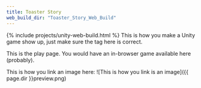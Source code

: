 ```yaml
---
title: Toaster Story
web_build_dir: "Toaster_Story_Web_Build"
---
```


{% include projects/unity-web-build.html %}
This is how you make a Unity game show up, just make sure the tag here is correct.

This is the play page. You would have an in-browser game available here (probably).

This is how you link an image here:
![This is how you link is an image]({{ page.dir }}preview.png)
